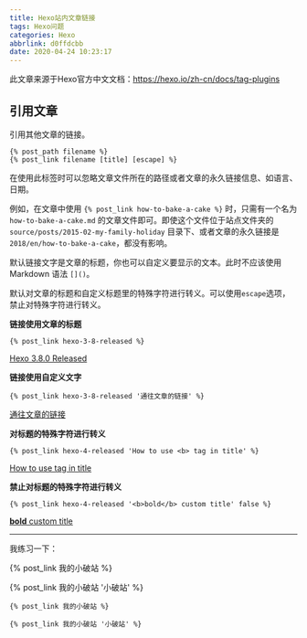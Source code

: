 ```yaml
---
title: Hexo站内文章链接
tags: Hexo问题
categories: Hexo
abbrlink: d0ffdcbb
date: 2020-04-24 10:23:17
---
```


此文章来源于Hexo官方中文文档：https://hexo.io/zh-cn/docs/tag-plugins

## 引用文章

引用其他文章的链接。

```
{% post_path filename %}
{% post_link filename [title] [escape] %}
```

在使用此标签时可以忽略文章文件所在的路径或者文章的永久链接信息、如语言、日期。

例如，在文章中使用 `{% post_link how-to-bake-a-cake %}` 时，只需有一个名为 `how-to-bake-a-cake.md` 的文章文件即可。即使这个文件位于站点文件夹的 `source/posts/2015-02-my-family-holiday` 目录下、或者文章的永久链接是 `2018/en/how-to-bake-a-cake`，都没有影响。

<!--more-->

默认链接文字是文章的标题，你也可以自定义要显示的文本。此时不应该使用 Markdown 语法 `[]()`。

默认对文章的标题和自定义标题里的特殊字符进行转义。可以使用`escape`选项，禁止对特殊字符进行转义。

**链接使用文章的标题** 

```
{% post_link hexo-3-8-released %}
```

[Hexo 3.8.0 Released](https://hexo.io/news/2018/10/19/hexo-3-8-released/) 

**链接使用自定义文字**

```
{% post_link hexo-3-8-released '通往文章的链接' %}
```

[通往文章的链接](https://hexo.io/news/2018/10/19/hexo-3-8-released/) 

**对标题的特殊字符进行转义** 

```
{% post_link hexo-4-released 'How to use <b> tag in title' %}
```

[How to use  tag in title](https://hexo.io/news/2019/10/14/hexo-4-released/)

**禁止对标题的特殊字符进行转义** 

```
{% post_link hexo-4-released '<b>bold</b> custom title' false %}
```

[**bold** custom title](https://hexo.io/news/2019/10/14/hexo-4-released/)

---

我练习一下：

{% post_link 我的小破站 %}

{% post_link 我的小破站 '小破站' %}

```
{% post_link 我的小破站 %}

{% post_link 我的小破站 '小破站' %}
```

